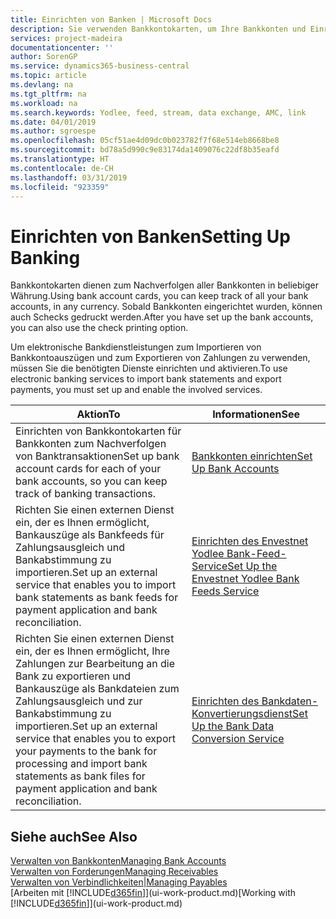```yaml
---
title: Einrichten von Banken | Microsoft Docs
description: Sie verwenden Bankkontokarten, um Ihre Bankkonten und Einrichtungsbankfeeds, wie Yodlee, um Daten auszutauschen.
services: project-madeira
documentationcenter: ''
author: SorenGP
ms.service: dynamics365-business-central
ms.topic: article
ms.devlang: na
ms.tgt_pltfrm: na
ms.workload: na
ms.search.keywords: Yodlee, feed, stream, data exchange, AMC, link
ms.date: 04/01/2019
ms.author: sgroespe
ms.openlocfilehash: 05cf51ae4d09dc0b023782f7f68e514eb8668be8
ms.sourcegitcommit: bd78a5d990c9e83174da1409076c22df8b35eafd
ms.translationtype: HT
ms.contentlocale: de-CH
ms.lasthandoff: 03/31/2019
ms.locfileid: "923359"
---
```

# <a name="setting-up-banking"></a><span data-ttu-id="6aa92-103">Einrichten von Banken</span><span class="sxs-lookup"><span data-stu-id="6aa92-103">Setting Up Banking</span></span>
<span data-ttu-id="6aa92-104">Bankkontokarten dienen zum Nachverfolgen aller Bankkonten in beliebiger Währung.</span><span class="sxs-lookup"><span data-stu-id="6aa92-104">Using bank account cards, you can keep track of all your bank accounts, in any currency.</span></span> <span data-ttu-id="6aa92-105">Sobald Bankkonten eingerichtet wurden, können auch Schecks gedruckt werden.</span><span class="sxs-lookup"><span data-stu-id="6aa92-105">After you have set up the bank accounts, you can also use the check printing option.</span></span>

<span data-ttu-id="6aa92-106">Um elektronische Bankdienstleistungen zum Importieren von Bankkontoauszügen und zum Exportieren von Zahlungen zu verwenden, müssen Sie die benötigten Dienste einrichten und aktivieren.</span><span class="sxs-lookup"><span data-stu-id="6aa92-106">To use electronic banking services to import bank statements and  export payments, you must set up and enable the involved services.</span></span>

| <span data-ttu-id="6aa92-107">Aktion</span><span class="sxs-lookup"><span data-stu-id="6aa92-107">To</span></span> | <span data-ttu-id="6aa92-108">Informationen</span><span class="sxs-lookup"><span data-stu-id="6aa92-108">See</span></span> |
| --- | --- |
| <span data-ttu-id="6aa92-109">Einrichten von Bankkontokarten für Bankkonten zum Nachverfolgen von Banktransaktionen</span><span class="sxs-lookup"><span data-stu-id="6aa92-109">Set up bank account cards for each of your bank accounts, so you can keep track of banking transactions.</span></span> |[<span data-ttu-id="6aa92-110">Bankkonten einrichten</span><span class="sxs-lookup"><span data-stu-id="6aa92-110">Set Up Bank Accounts</span></span>](bank-how-setup-bank-accounts.md) |
| <span data-ttu-id="6aa92-111">Richten Sie einen externen Dienst ein, der es Ihnen ermöglicht, Bankauszüge als Bankfeeds für Zahlungsausgleich und Bankabstimmung zu importieren.</span><span class="sxs-lookup"><span data-stu-id="6aa92-111">Set up an external service that enables you to import bank statements as bank feeds for payment application and bank reconciliation.</span></span> |[<span data-ttu-id="6aa92-112">Einrichten des Envestnet Yodlee Bank-Feed-Service</span><span class="sxs-lookup"><span data-stu-id="6aa92-112">Set Up the Envestnet Yodlee Bank Feeds Service</span></span>](bank-how-setup-bank-statement-service.md) |
| <span data-ttu-id="6aa92-113">Richten Sie einen externen Dienst ein, der es Ihnen ermöglicht, Ihre Zahlungen zur Bearbeitung an die Bank zu exportieren und Bankauszüge als Bankdateien zum Zahlungsausgleich und zur Bankabstimmung zu importieren.</span><span class="sxs-lookup"><span data-stu-id="6aa92-113">Set up an external service that enables you to export your payments to the bank for processing  and import bank statements as bank files for payment application and bank reconciliation.</span></span> |[<span data-ttu-id="6aa92-114">Einrichten des Bankdaten-Konvertierungsdienst</span><span class="sxs-lookup"><span data-stu-id="6aa92-114">Set Up the Bank Data Conversion Service</span></span>](bank-how-setup-bank-data-conversion-service.md) |

## <a name="see-also"></a><span data-ttu-id="6aa92-115">Siehe auch</span><span class="sxs-lookup"><span data-stu-id="6aa92-115">See Also</span></span>
[<span data-ttu-id="6aa92-116">Verwalten von Bankkonten</span><span class="sxs-lookup"><span data-stu-id="6aa92-116">Managing Bank Accounts</span></span>](bank-manage-bank-accounts.md)  
[<span data-ttu-id="6aa92-117">Verwalten von Forderungen</span><span class="sxs-lookup"><span data-stu-id="6aa92-117">Managing Receivables</span></span>](receivables-manage-receivables.md)  
[<span data-ttu-id="6aa92-118">Verwalten von Verbindlichkeiten|</span><span class="sxs-lookup"><span data-stu-id="6aa92-118">Managing Payables</span></span>](payables-manage-payables.md)  
<span data-ttu-id="6aa92-119">[Arbeiten mit [!INCLUDE[d365fin](includes/d365fin_md.md)]](ui-work-product.md)</span><span class="sxs-lookup"><span data-stu-id="6aa92-119">[Working with [!INCLUDE[d365fin](includes/d365fin_md.md)]](ui-work-product.md)</span></span>

